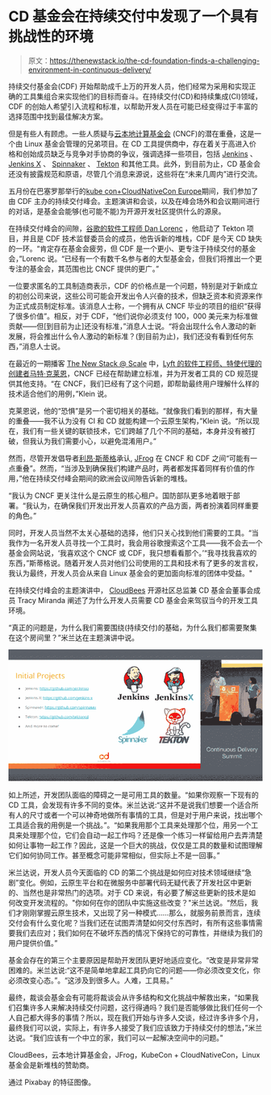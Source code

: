 # CD 基金会在持续交付中发现了一个具有挑战性的环境

> 原文：<https://thenewstack.io/the-cd-foundation-finds-a-challenging-environment-in-continuous-delivery/>

持续交付基金会(CDF) 开始帮助成千上万的开发人员，他们经常为采用和实现正确的工具集组合来实现他们的目标而奋斗。在持续交付(CD)和持续集成(CI)领域，CDF 的创始人希望引入流程和标准，以帮助开发人员在可能已经变得过于丰富的选择范围中找到最佳解决方案。

但是有些人有顾虑。一些人质疑与[云本地计算基金会](https://www.cncf.io/) (CNCF)的潜在重叠，这是一个由 Linux 基金会管理的兄弟项目。在 CD 工具提供商中，存在着关于高进入价格和创始成员缺乏与竞争对手协商的争议，强调选择一些项目，包括 [Jenkins](https://jenkins.io/) 、 [Jenkins X](https://jenkins-x.io/) 、 [Spinnaker](https://www.spinnaker.io/) 、 [Tekton](https://github.com/tektoncd) 和其他工具。此外，到目前为止，CD 基金会还没有披露规范和原语，尽管几个消息来源说，这些将在“未来几周内”进行交流。

五月份在巴塞罗那举行的[kube con+CloudNativeCon Europe](https://events.linuxfoundation.org/events/kubecon-cloudnativecon-europe-2019/)期间，我们参加了由 CDF 主办的持续交付峰会。主题演讲和会谈，以及在峰会场外和会议期间进行的对话，是基金会能够(也可能不能)为开源开发社区提供什么的源泉。

在持续交付峰会的间隙，[谷歌的软件工程师 Dan Lorenc](https://www.linkedin.com/in/danlorenc) ，他启动了 Tekton 项目，并且是 CDF 技术监督委员会的成员，他告诉新的堆栈，CDF 是今天 CD 缺失的一环。“肯定存在基金会疲劳，但 CDF 是一个更小、更专注于持续交付的基金会，”Lorenc 说。“已经有一个有数千名参与者的大型基金会，但我们将推出一个更专注的基金会，其范围也比 CNCF 提供的更广。”

一位要求匿名的工具制造商表示，CDF 的价格点是一个问题，特别是对于新成立的初创公司来说，这些公司可能会开发出令人兴奋的技术，但缺乏资本和资源来作为正式成员制定标准。该消息人士称，一个拥有从 CNCF 毕业的项目的组织“获得了很多价值”。相反，对于 CDF，“他们说你必须支付 100，000 美元来为标准做贡献——但[到目前为止]还没有标准，”消息人士说。“将会出现什么令人激动的新发展，将会推出什么令人激动的新标准？(到目前为止)，我们还没有看到任何东西，”消息人士说。

在最近的一期播客 [The New Stack @ Scale](https://thenewstack.io/podcasts/at-scale) 中，[Lyft 的软件工程师、特使代理的创建者马特·克莱恩](https://www.linkedin.com/in/mattklein123/)，CNCF 已经在帮助建立标准，并为开发者工具的 CD 规范提供其他支持。“在 CNCF，我们已经有了这个问题，即帮助最终用户理解什么样的技术适合他们的用例，”Klein 说。

克莱恩说，他的“恐惧”是另一个密切相关的基础。“就像我们看到的那样，有大量的重叠——我不认为没有 CI 和 CD 就能构建一个云原生架构，”Klein 说。“所以现在，我们有一些关键的联锁技术，它们跨越了几个不同的基础，本身并没有被打破，但我认为我们需要小心，以避免混淆用户。”

然而，尽管开发倡导者[利昂·斯蒂格](https://www.linkedin.com/in/leonstigter)承认, [JFrog](https://jfrog.com/) 在 CNCF 和 CDF 之间“可能有一点重叠”。然而，“当涉及到确保我们构建产品时，两者都发挥着同样有价值的作用，”他在持续交付峰会期间的欧洲会议间隙告诉新的堆栈。

“我认为 CNCF 更关注什么是云原生的核心租户。国防部队更多地着眼于部署。“我认为，在确保我们开发出开发人员喜欢的产品方面，两者扮演着同样重要的角色。”

同时，开发人员当然不太关心基础的选择，他们只关心找到他们需要的工具。“当我作为一名开发人员寻找一个工具时，我会用谷歌搜索这个工具——我不会去一个基金会网站说，‘我喜欢这个 CNCF 或 CDF，我只想看看那个。’“我寻找我喜欢的东西，”斯蒂格说。随着开发人员对他们公司使用的工具和技术有了更多的发言权，我认为最终，开发人员会从来自 Linux 基金会的更加面向标准的团体中受益。"

在持续交付峰会的主题演讲中， [CloudBees](https://www.cloudbees.com/) 开源社区总监兼 CD 基金会董事会成员 Tracy Miranda 阐述了为什么开发人员需要 CD 基金会来驾驭当今的开发工具环境。

“真正的问题是，为什么我们需要围绕(持续交付)的基础，为什么我们都需要聚集在这个房间里？”米兰达在主题演讲中说。

![](img/15297285a46f60b754df13c328457357.png)

如上所述，开发团队面临的障碍之一是可用工具的数量。“如果你观察一下现有的 CD 工具，会发现有许多不同的变体。米兰达说:“这并不是说我们想要一个适合所有人的尺寸或者一个可以神奇地做所有事情的工具，但是对于用户来说，找出哪个工具适合我的用例是一个挑战。”。“如果我用那个工具来处理那个位，用另一个工具来处理那个位，它们会自动一起工作吗？还是像一个练习一样留给用户去弄清楚如何让事物一起工作？因此，这是一个巨大的挑战，仅仅是工具的数量和试图理解它们如何协同工作。甚至概念可能非常相似，但实际上不是一回事。”

米兰达说，开发人员今天面临的 CD 的第二个挑战是如何应对技术领域继续“急剧”变化。例如，云原生平台和在微服务中部署代码无疑代表了开发社区中更新的、当然也是非常热门的选项。对于 CD 来说，有必要了解这些更新的技术是如何改变开发流程的。"你如何在你的团队中实施这些改变？"米兰达说。“然后，我们才刚刚掌握云原生技术，又出现了另一种模式……那么，就服务前景而言，连续交付会有什么变化呢？当我们还在试图弄清楚如何交付东西时，有所有这些事情需要我们去应对；我们如何在不破坏东西的情况下保持它的可靠性，并继续为我们的用户提供价值。”

基金会存在的第三个主要原因是帮助开发团队更好地适应变化。“改变是非常非常困难的。米兰达说:“这不是简单地拿起工具扔向它的问题——你必须改变文化，你必须改变心态。”。“这涉及到很多人。人难，工具易。”

最终，裁谈会基金会有可能将裁谈会从许多结构和文化挑战中解救出来，“如果我们召集许多人来解决持续交付问题，这行得通吗？我们是否能够做比我们任何一个人自己都大得多的事情？所以，现在我们开始与许多人交谈，经过许多许多个月，最终我们可以说，实际上，有许多人接受了我们应该致力于持续交付的想法，”米兰达说。“我们应该有一个中立的家，我们可以一起解决空间中的问题。”

CloudBees，云本地计算基金会，JFrog，KubeCon + CloudNativeCon，Linux 基金会是新堆栈的赞助商。

通过 Pixabay 的特征图像。

<svg xmlns:xlink="http://www.w3.org/1999/xlink" viewBox="0 0 68 31" version="1.1"><title>Group</title> <desc>Created with Sketch.</desc></svg>